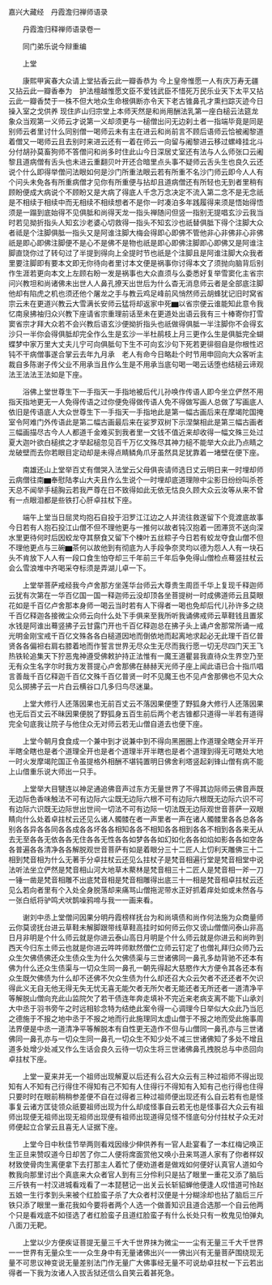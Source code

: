 <!-- { "loadSidebar": true } -->
嘉兴大藏经　丹霞澹归禅师语录


　　丹霞澹归释禅师语录卷一

　　同门弟乐说今辩重编

　　上堂

　　康熙甲寅春大众请上堂拈香云此一瓣香恭为
今上皇帝惟愿一人有庆万寿无疆又拈云此一瓣香奉为　护法檀越惟愿文臣不爱钱武臣不惜死万民乐业天下太平又拈云此一瓣香焚于一株不但大地众生命根俱断亦令天下老古锥鼻孔才熏扫踪灭迹今日操入室之戈供养
现住庐山归宗堂上本师天然是和尚用酬法乳第一座白槌云法筵龙象众当观第一义师云才说第一义却须更与一槌僧出问无边刹土者一指端毕竟是同是别师云者里讨什么同别僧一喝师云未有主在进云和尚前言不顾后语师云恰被阇黎道着僧又一喝师云且去别时来进云还有一着在师云一向留与阇黎进云移过螺峰挂北斗分付胡孙莫畜狗师不答僧问和尚多时住此山今日深居丈室还有法与人么师张口云阇黎且道病僧有舌头也未进云重翻贝叶开还合暗里点头事不疑师云舌头生也良久云还说个什么即得举僧问法眼如何是沙门所重法眼云若有所重不名沙门师云即今人人有个问头未免各有所重病僧才见你有所重便与拈却且道病僧还有所轻也无到者里稍有顾盼便成大病说个不顾盼又是大病了得底人千念万念决定不流入第二念不是无念祇是不相续于相续中而无相续不相续想者不是你一时凑泊多年践履得来须是悟始得悟须是一蹋到底始得不见俱胝和尚得天龙一指头禅随问但竖一指别无提唱玄沙云我当时若见拗折指头人知玄沙老婆心切救得一指头不知玄沙也祇替俱胝下得个注脚大众者祗是个注脚俱胝一指头又是阿谁注脚大梅会得即心即佛不管他非心非佛非心非佛祇是即心即佛注脚便不是心不是佛不是物也祇是即心即佛注脚即心即佛又是阿谁注脚直饶你过了转句过了半提到得向上全提时节也祇是个注脚且是阿谁注脚大众我者里要注脚即有要本文即无你待向者里讨本文便是祸事你讨得本文了须抛向脑背后别作生涯若更向本文上左顾右盼一发是祸事也大众直须与么委悉好复举雪窦化主省宗问兴教坦和尚诸佛未出世人人鼻孔撩天出世后为什么杳无消息师云者是全部底注脚他却有陷虎之机也须还他个屠龙之手与教云鸡足峰前风悄然师云胡蜂犹记旧时窝省宗云未在更道兴教云大雪满长安师云猛将却返家中死▆以省宗便云谁能知此意令我忆南泉拂袖归众兴教下座请省宗重理前话至未在更道处出语云我有三十棒寄你打雪窦省宗才拜大众若不会兴教后语玄沙便拗折指头也祇做得俱胝一半注脚你不会得玄沙只一半你会得俱胝却完全作么生是玄沙一半杜鹃枝上月三更作么生是俱胝完全蝴蝶梦中家万里大丈夫儿宁可向俱胝句下生不可向玄沙句下死若更徘徊自是你根性迟钝不干病僧事遂合掌云去年九月承　老人有命今日略赴个时节用申回向大众客听主裁自多陈谢子传父业不用承当且作么生是不用承当底句喝一喝云话堕也结槌云谛观法王法法王法如是下座。

　　浴佛上堂世尊生下一手指天一手指地被后代儿孙唤作传语人即今坐立俨然不用指天指地更无一人免得传语之过你便免得做传语人免不得做写画人总做了写画底人依旧是传语底人大众世尊生下一手指天一手指地此是第一幅古画后来在摩竭陀国掩室令阿难门外传语此是第二幅古画最后来在娑罗双树下示涅槃相此是第三幅古画者三幅画描尽古今人人都道千金难买到我者里一文钱不值近来却收得一幅文殊三处过夏大迦叶欲白槌摈之才举起槌忽见百千万亿文殊尽其神力槌不能举大众此乃点睛之龙破壁而去你若眼目定动却是未得点睛鳞角爪牙虽然具足犹靠着一堵壁在便下座。

　　南雄还山上堂举百丈有僧哭入法堂云父母俱丧请师选日丈云明日来一时埋却师云病僧往南▆奉慰陆孝山大夫且作么生说个一时埋却底道理隙中尘影日纷纷叫杀苍天总不闻举手槌胸云若我严尊在日不致得如此无依无怙良久顾大众云汝等从来不曾有一点眼泪都是些铁打心肝卓拄杖下座。

　　端午上堂当日屈灵均抱石自投于汨罗江江边之人并流往救遂留下个竞渡底故事今日若有人抱石投江山僧不但不理他更与一推何以故者钝汉抱着一团滞货不送向深水里更待何时后因蛟龙夺其祭食又留下个楝叶五丝粽子今日若有蛟龙夺食山僧不但不理他更点与三碗▆茶何以故他到有彻底为人手段争奈灵均以德为怨人人有一块石头不肯放下人人有一段口食生怕夺却三千年前三千年后争免得山僧检点蓦竖拄杖云会么雪浪堆中齐喝采夺标须是弄湖儿卓一下。

　　上堂举菩萨戒经我今卢舍那方坐莲华台师云大尊贵生周匝千华上复现千释迦师云犹有次第在一华百亿国一国一释迦师云没却顶各坐菩提树一时成佛道师云且莫眼花如是千百亿卢舍那本身师一喝云当时若有人下得者一喝也免却后代儿孙许多之绕千百亿释迦各接微尘众师云向什么处下手俱来至我所听我诵佛戒师云草鞋钱且置浆水钱是阿谁出蓦竖拂子云甘露门开也千百亿释迦总在拂子头上诵卢舍那常所诵一戒光明金刚宝戒千百亿文殊各各白槌道因地而倒依地而起离地求起必无此理千百亿普贤各各偏袒右肩右膝着地而作誓言世界无尽众生无尽而我行愿一切无尽四门天王飞热铁轮追集天下狞恶鬼神遵受佛敕护持正法惟有一魔王道瞿昙我直待众生界空乃至无有众生名字尔时我方发菩提心卢舍那佛在赫赫天光师子座上闻此语已合十指爪唱言善哉千百亿释迦千百亿文殊千百亿普贤一时不见魔王也不见卢舍那佛也不见大众见么掷拂子云一片白云横谷口几多归鸟尽迷巢。

　　上堂大修行人还落因果也无前百丈云不落因果便堕了野狐身大修行人还落因果也无后百丈云不昧因果便脱了野狐身五百生前后两个老古锥都只道得一半若有道得完全句底我让院子与他住众无对师云若无山僧自道去也便下座。

　　上堂今朝月食食成一个兼中到才说兼中到不得向黑圈圈上作道理全瞎全开半开半瞎全瞎也是者个道理全开也是者个道理半开半瞎也是者个道理到得无可瞎处大地一时火发摩竭陀国正令虽提格外相酬不堪钝置明日佛舍利塔竖起刹锋山僧有病不能上山借重乐说大师出一只手。

　　上堂举大目犍连以神足通追佛音声过东方无量世界了不得其边际师云佛音声既无边际色香味触法不可有边际六尘既无边际六根不可有边际六根既无边际六识不可有边际六识既无边际世出世间一切法不可有边际一切法既无边际观世音菩萨一双眼睛向什么处着卓拄杖云还见么诸人髑髅在者一声里者一声在诸人髑髅里各各总各各别各各异各各同各各成各各坏各各相知各各不相知各各相到各各不相到各各来无从去无至各各无依各各无住各各无性各各如梦各各如幻如化各各如焰如影各各如空各各普遍各各清净各各解脱观世音菩萨有如是着眼分三十二匠人上忉利天雕佛三十二相到梵音相为什么无著手分卓拄杖云还见么拄杖子是梵音相遍行堂是梵音相堂中说法听法坐立俨然是梵音相山河大地草木藂林是梵音相三十二匠人是梵音相一斧一刀一锤一凿是梵音相雕不出底梵音相是梵音相雕得出底三十一相是梵音相卓拄杖云还见么若向者里有个入处全身脱落却来痛骂山僧拖泥带水正好抓着痒处如或未然各与一张白纸将驴鸣犬吠鹊噪鸦啼与我一一画来看。

　　谢刘中丞上堂僧问因果分明丹霞榜样抚台为和尚填债和尚作何法施为众商量师云你莫谤抚台进云草鞋未解脚跟带线草鞋高挂时如何师云你又谤山僧僧问泰山非高日月非明是个什么师云就是你进云泰山高日月明是个什么师云就是你进云和尚昨到西天今归东土师云也就是你进云吽吽师默然僧伫立师云钉定了也僧礼拜归众师乃云众生欠佛债佛还众生债众生为什么欠佛债渠与三世诸佛同一鼻孔多劫背驰不还本有佛为什么还众生债渠与一切众生同一鼻孔一朝先得起大慈愍作大方便令其各还本有众生既欠佛债为什么却不还佛不欠众生债为什么却还召大众云欠者不还还者不欠识得此义无自无他无得无失无忧无喜无能欠者无所欠者无能还者无所还者一道清净平等解脱山僧向充此山监院欠了若干债连年奔走填补不完近来老病支离不能下山承刘大中丞于羽书旁午之时远相轸念特为结绝此案令得一心调理今日举似大众此乃当厄之德施于不报之地中丞于不报之地而行此施理同太虚山僧于不报之地而受此施事周法界便是中丞一道清净平等解脱本有自性更无造作不但与山僧同一鼻孔亦与三世诸佛同一鼻孔亦与一切众生同一鼻孔一切众生不知少处不减三世诸佛知了多处不增且道多处增少处减又作么生话会良久云待一切众生将三世诸佛鼻孔拽脱总与中丞回向卓拄杖下座。

　　上堂一夏来并无一个祖师出现解夏以后还有么召大众云有三种过祖师不得出现知有人不知有己行得住不得知有己不知有人住得行不得知有入知有己也行得也住得只要时时在眼前稍稍参差便不自在过得者三种过祖师便出现还有么自云若有也是怪事复云诸方匡徒领众祇要祖师出现为什么却成怪事自云若无也是怪事召大众云有祖师出现便无祖师出现无祖师出现便有祖师出现道得见怪不怪底句分付拄杖子众无对师便起立合掌云且喜无人证据下座。

　　上堂今日中秋佳节举两则看戏因缘少伸供养有一官人赴宴看了一本红梅记唤正生正旦来赞叹道今日却苦了你二人便将席面赏他又唤小丑来骂道人家有了你者样奴材致使骨肉生离便拿下去打那主人着忙了便劝道者是做戏如何便好认真官人道如今教我向那里讨出个真底来大众者官人到有三分伶利只是拈了眼里一重花又添了脑后三斤铁有一村汉进城看戏看了一本琵琶记一出关云长斩貂蝉他便逢人叹惜道可怜赵五娘一生行孝到头来被个红脸蛮子杀了大众者村汉便是十分糊涂却也拈了脑后三斤铁只添了眼里一重花我如今要将者两个人选一个做善知识且道合选那一个自云他两个只是看戏底不如径选了者红脸蛮子且道红脸蛮子有什么长处只有一枚鬼见怕弹丸八面刀无靶。

　　上堂以少方便疾证菩提无量三千大千世界抹为微尘一一尘有无量三千大千世界一一世界有无量众生一一众生身中有无量诸佛出兴一一佛出兴有无量菩萨围绕现无量不可思议神变说无量差别法门作无量广大佛事经无量不可说劫卓拄杖一下云若出得者一下我为汝诸人入拔舌狱还信么自笑云着甚死急。


